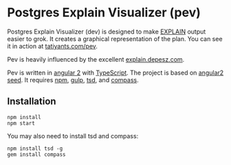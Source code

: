 # Postgres Explain Visualizer (pev)

Postgres Explain Visualizer (dev) is designed to make [EXPLAIN](http://www.postgresql.org/docs/current/static/sql-explain.html) output easier to grok. It creates a graphical representation of the plan. You can see it in action at [tatiyants.com/pev](http://tatiyants.com/pev/).

Pev is heavily influenced by the excellent [explain.depesz.com](http://explain.depesz.com/).

Pev is written in [angular 2](https://angular.io/) with [TypeScript](http://www.typescriptlang.org/). The project is based on [angular2 seed](https://github.com/mgechev/angular2-seed). It requires [npm](https://www.npmjs.com/), [gulp](http://gulpjs.com/), [tsd](http://definitelytyped.org/tsd/), and [compass](http://compass-style.org/).


## Installation

```
npm install
npm start
```

You may also need to install tsd and compass:

```
npm install tsd -g
gem install compass
```
